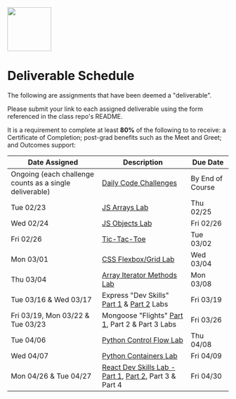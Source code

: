 <img src="https://i.imgur.com/2y0Lyzy.png" height="100">

# Deliverable Schedule

The following are assignments that have been deemed a "deliverable".

Please submit your link to each assigned deliverable using the form referenced in the class repo's README.

It is a requirement to complete at least **80%** of the following to to receive: a Certificate of Completion; post-grad benefits such as the Meet and Greet; and Outcomes support:

|Date Assigned|Description| Due Date |
|---|---|---|
|Ongoing (each challenge counts as a single deliverable)|[Daily Code Challenges](https://git.generalassemb.ly/SEI-CC/daily-js-code-challenges)| By End of Course |
| Tue 02/23 | [JS Arrays Lab](https://git.generalassemb.ly/SEI-CC/SEIR-02-22-21/blob/master/work/w01/d2/04-js-arrays-lab.md) | Thu 02/25 |
| Wed 02/24 | [JS Objects Lab](https://git.generalassemb.ly/SEI-CC/SEIR-02-22-21/blob/master/work/w01/d3/04-js-objects-lab.md) | Fri 02/26 |
| Fri 02/26 | [Tic-Tac-Toe](https://git.generalassemb.ly/SEI-CC/SEIR-02-22-21/tree/master/work/w01/d5/tic-tac-toe-weekend) | Tue 03/02 |
| Mon 03/01 | [CSS Flexbox/Grid Lab](https://git.generalassemb.ly/SEI-CC/SEIR-02-22-21/blob/master/work/w02/d1/04-flexbox-grid-lab.md) | Wed 03/04 |
| Thu 03/04 | [Array Iterator Methods Lab](https://git.generalassemb.ly/SEI-CC/SEIR-02-22-21/blob/master/work/w02/d4/03-array-methods-lab.md) | Mon 03/08 |
| Tue 03/16 & Wed 03/17 | Express "Dev Skills" [Part 1](https://git.generalassemb.ly/SEI-CC/SEIR-02-22-21/blob/master/work/w04/d2/03-04-dev-skills-lab-part-1.md) & [Part 2](https://git.generalassemb.ly/SEI-CC/SEIR-02-22-21/blob/master/work/w04/d3/04-dev-skills-lab-part-2.md) Labs | Fri 03/19 |
| Fri 03/19, Mon 03/22 & Tue 03/23 | Mongoose "Flights" [Part 1](https://git.generalassemb.ly/SEI-CC/SEIR-02-22-21/blob/master/work/w04/d5/03-04-mongoose-flights-lab-part-1.md), Part 2 & Part 3 Labs | Fri 03/26 |
| Tue 04/06 | [Python Control Flow Lab](https://git.generalassemb.ly/SEI-CC/SEIR-02-22-21/blob/master/work/w07/d2/03-control-flow-lab.md) | Thu 04/08 |
| Wed 04/07 | [Python Containers Lab](https://git.generalassemb.ly/SEI-CC/SEIR-02-22-21/blob/master/work/w07/d3/02-containers-lab.md) | Fri 04/09 |
| Mon 04/26 & Tue 04/27 | [React Dev Skills Lab - Part 1](https://git.generalassemb.ly/SEI-CC/SEIR-02-22-21/blob/master/work/w10/d1/02-react-devskills-lab-part-1.md), [Part 2](https://git.generalassemb.ly/SEI-CC/SEIR-02-22-21/blob/master/work/w10/d1/04-react-devskills-lab-part-2.md), Part 3 & Part 4 | Fri 04/30 |
